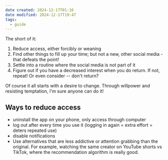 ```yaml
---
date created: 2024-12-17T01:16
date modified: 2024-12-17T19:47
tags:
  - guide
---
```


The short of it:

1. Reduce access, either forcibly or weaning
2. Find other things to fill up your time; but not a new, other social media - that defeats the point!
3. Settle into a routine where the social media is not part of it
4. Figure out if you have a decreased interest when you do return. If not, repeat! Or even consider -- don't return?

Of course it all starts with a desire to change. Through willpower and resisting temptation, I'm sure anyone can do it!

## Ways to reduce access

- uninstall the app on your phone, only access through computer
- log out after every time you use it (logging in again = extra effort = deters repeated use)
- disable notifications
- Use alternatives that are less addictive or attention grabbing than the original. For example, watching the same creator on YouTube shorts vs TikTok, where the recommendation algorithm is really good.

